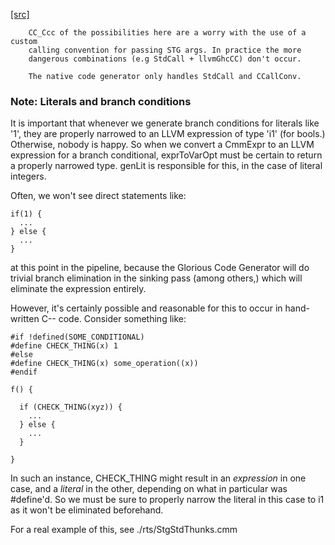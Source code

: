 [[src]](https://github.com/ghc/ghc/tree/master/compiler/llvmGen/LlvmCodeGen/CodeGen.hs)

        CC_Ccc of the possibilities here are a worry with the use of a custom
        calling convention for passing STG args. In practice the more
        dangerous combinations (e.g StdCall + llvmGhcCC) don't occur.

        The native code generator only handles StdCall and CCallConv.
    

### Note: Literals and branch conditions


It is important that whenever we generate branch conditions for
literals like '1', they are properly narrowed to an LLVM expression of
type 'i1' (for bools.) Otherwise, nobody is happy. So when we convert
a CmmExpr to an LLVM expression for a branch conditional, exprToVarOpt
must be certain to return a properly narrowed type. genLit is
responsible for this, in the case of literal integers.

Often, we won't see direct statements like:

    if(1) {
      ...
    } else {
      ...
    }

at this point in the pipeline, because the Glorious Code Generator
will do trivial branch elimination in the sinking pass (among others,)
which will eliminate the expression entirely.

However, it's certainly possible and reasonable for this to occur in
hand-written C-- code. Consider something like:

    #if !defined(SOME_CONDITIONAL)
    #define CHECK_THING(x) 1
    #else
    #define CHECK_THING(x) some_operation((x))
    #endif

    f() {

      if (CHECK_THING(xyz)) {
        ...
      } else {
        ...
      }

    }

In such an instance, CHECK_THING might result in an *expression* in
one case, and a *literal* in the other, depending on what in
particular was #define'd. So we must be sure to properly narrow the
literal in this case to i1 as it won't be eliminated beforehand.

For a real example of this, see ./rts/StgStdThunks.cmm

